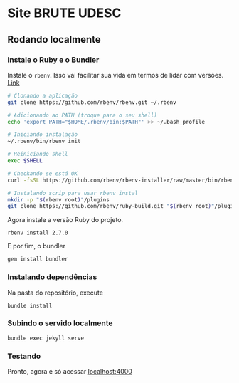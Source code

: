 # Site BRUTE UDESC

## Rodando localmente

### Instale o Ruby e o Bundler

Instale o `rbenv`. Isso vai facilitar sua vida em termos de lidar com versões.
[Link](https://github.com/rbenv/rbenv#installation)

```bash
# Clonando a aplicação
git clone https://github.com/rbenv/rbenv.git ~/.rbenv

# Adicionando ao PATH (troque para o seu shell)
echo 'export PATH="$HOME/.rbenv/bin:$PATH"' >> ~/.bash_profile

# Iniciando instalação
~/.rbenv/bin/rbenv init

# Reiniciando shell
exec $SHELL

# Checkando se está OK
curl -fsSL https://github.com/rbenv/rbenv-installer/raw/master/bin/rbenv-doctor | bash

# Instalando scrip para usar rbenv instal
mkdir -p "$(rbenv root)"/plugins
git clone https://github.com/rbenv/ruby-build.git "$(rbenv root)"/plugins/ruby-build
```

Agora instale a versão Ruby do projeto. 

`rbenv install 2.7.0`

E por fim, o bundler

`gem install bundler`

### Instalando dependências

Na pasta do repositório, execute

`bundle install`

### Subindo o servido localmente

`bundle exec jekyll serve`

### Testando

Pronto, agora é só acessar [localhost:4000](localhost:4000)